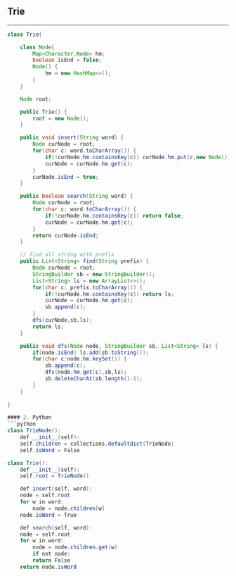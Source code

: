 ## Trie

---
```java
class Trie{

	class Node{
		Map<Character,Node> hm;
		boolean isEnd = false;
		Node() {
			hm = new HashMap<>(); 
		}
	}

	Node root;

	public Trie() {
		root = new Node();
	}

	public void insert(String word) {
		Node curNode = root;
		for(char c: word.toCharArray()) {
			if(!curNode.hm.containsKey(c)) curNode.hm.put(c,new Node());
			curNode = curNode.hm.get(c);
		}
		curNode.isEnd = true;
	}

	public boolean search(String word) {
		Node curNode = root;
		for(char c: word.toCharArray()) {
			if(!curNode.hm.containsKey(c)) return false;
			curNode = curNode.hm.get(c);
		}
		return curNode.isEnd;
	}

	// find all string with prefix
	public List<String> find(String prefix) {
		Node curNode = root;
		StringBuilder sb = new StringBuilder();
		List<String> ls = new ArrayList<>();
		for(char c: prefix.toCharArray()) {
			if(!curNode.hm.containsKey(c)) return ls;
			curNode = curNode.hm.get(c);
			sb.append(c);
		}
		dfs(curNode,sb,ls);
		return ls;
	} 

	public void dfs(Node node, StringBuilder sb, List<String> ls) {
		if(node.isEnd) ls.add(sb.toString());
		for(char c:node.hm.keySet()) {
			sb.append(c);
			dfs(node.hm.get(c),sb,ls);
			sb.deleteCharAt(sb.length()-1);
		}
	}
	
}

#### 2. Python
```python
class TrieNode():
    def __init__(self):
	self.children = collections.defaultdict(TrieNode)
	self.isWord = False

class Trie():
    def __init__(self):
	self.root = TrieNode()

    def insert(self, word):
	node = self.root
	for w in word:
	    node = node.children[w]
	node.isWord = True

    def search(self, word):
	node = self.root
	for w in word:
	    node = node.children.get(w)
	    if not node:
		return False
	return node.isWord
```
